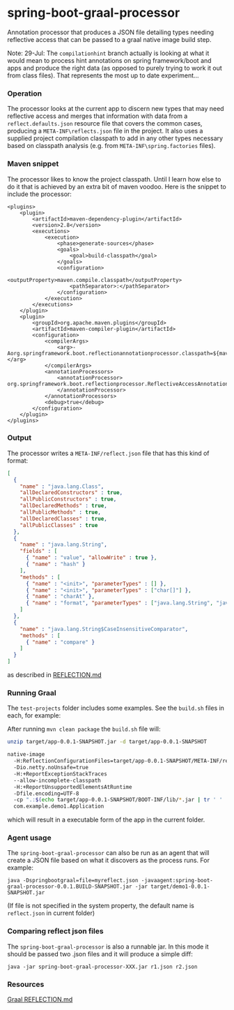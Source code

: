 # spring-boot-graal-processor

Annotation processor that produces a JSON file detailing types needing reflective access that can be passed to a graal native image build step.

Note: 29-Jul: The `compilationhint` branch actually is looking at what it would mean to process hint annotations on spring framework/boot and apps and produce the right data (as opposed to purely trying to work it out from class files). That represents the most up to date experiment...

### Operation

The processor looks at the current app to discern new types that may need reflective access and merges that information with data from a `reflect.defaults.json` resource file that covers the common cases, producing a `META-INF\reflects.json` file in the project. It also uses a supplied project compilation classpath to add in any other types necessary based on classpath analysis (e.g. from `META-INF\spring.factories` files).


### Maven snippet

The processor likes to know the project classpath. Until I learn how else to do it that is achieved by an extra bit of maven voodoo. Here is the snippet to include the processor:

```maven
<plugins>
	<plugin>
		<artifactId>maven-dependency-plugin</artifactId>
		<version>2.8</version>
		<executions>
			<execution>
				<phase>generate-sources</phase>
				<goals>
					<goal>build-classpath</goal>
				</goals>
				<configuration>
					<outputProperty>maven.compile.classpath</outputProperty>
					<pathSeparator>:</pathSeparator>
				</configuration>
			</execution>
		</executions>
	</plugin>
	<plugin>
		<groupId>org.apache.maven.plugins</groupId>
		<artifactId>maven-compiler-plugin</artifactId>
		<configuration>
			<compilerArgs>
				<arg>-Aorg.springframework.boot.reflectionannotationprocessor.classpath=${maven.compile.classpath}</arg>
			</compilerArgs>
			<annotationProcessors>
				<annotationProcessor>
org.springframework.boot.reflectionprocessor.ReflectiveAccessAnnotationProcessor
				</annotationProcessor>
			</annotationProcessors>
			<debug>true</debug>
		</configuration>
	</plugin>
</plugins>
```

### Output

The processor writes a `META-INF/reflect.json` file that has this kind of format:

```json
[
  {
    "name" : "java.lang.Class",
    "allDeclaredConstructors" : true,
    "allPublicConstructors" : true,
    "allDeclaredMethods" : true,
    "allPublicMethods" : true,
    "allDeclaredClasses" : true,
    "allPublicClasses" : true
  },
  {
    "name" : "java.lang.String",
    "fields" : [
      { "name" : "value", "allowWrite" : true },
      { "name" : "hash" }
    ],
    "methods" : [
      { "name" : "<init>", "parameterTypes" : [] },
      { "name" : "<init>", "parameterTypes" : ["char[]"] },
      { "name" : "charAt" },
      { "name" : "format", "parameterTypes" : ["java.lang.String", "java.lang.Object[]"] }
    ]
  },
  {
    "name" : "java.lang.String$CaseInsensitiveComparator",
    "methods" : [
      { "name" : "compare" }
    ]
  }
]
```
as described in [REFLECTION.md](https://github.com/oracle/graal/blob/master/substratevm/REFLECTION.md)

### Running Graal

The `test-projects` folder includes some examples. See the `build.sh` files in each, for example:

After running `mvn clean package` the `build.sh` file will:

```bash
unzip target/app-0.0.1-SNAPSHOT.jar -d target/app-0.0.1-SNAPSHOT

native-image
  -H:ReflectionConfigurationFiles=target/app-0.0.1-SNAPSHOT/META-INF/reflect.json 
  -Dio.netty.noUnsafe=true
  -H:+ReportExceptionStackTraces 
  --allow-incomplete-classpath
  -H:+ReportUnsupportedElementsAtRuntime
  -Dfile.encoding=UTF-8 
  -cp ".:$(echo target/app-0.0.1-SNAPSHOT/BOOT-INF/lib/*.jar | tr ' ' ':')":target/app-0.0.1-SNAPSHOT/BOOT-INF/classes
  com.example.demo1.Application
```
which will result in a executable form of the app in the current folder.


### Agent usage

The `spring-boot-graal-processor` can also be run as an agent that will create a JSON file based on what it discovers as the process runs. For example:

```
java -Dspringbootgraal=file=myreflect.json -javaagent:spring-boot-graal-processor-0.0.1.BUILD-SNAPSHOT.jar -jar target/demo1-0.0.1-SNAPSHOT.jar
```

(If file is not specified in the system property, the default name is `reflect.json` in current folder)


### Comparing reflect json files

The `spring-boot-graal-processor` is also a runnable jar. In this mode it should be passed two .json files and it will produce a simple diff:

```
java -jar spring-boot-graal-processor-XXX.jar r1.json r2.json
```


### Resources

[Graal REFLECTION.md](https://github.com/oracle/graal/blob/master/substratevm/REFLECTION.md)
